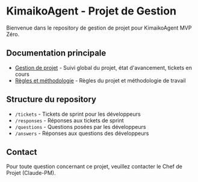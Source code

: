 # KimaikoAgent - Projet de Gestion

Bienvenue dans le repository de gestion de projet pour KimaikoAgent MVP Zéro.

## Documentation principale

- [Gestion de projet](./project-management.md) - Suivi global du projet, état d'avancement, tickets en cours
- [Règles et méthodologie](./project-rules.md) - Règles du projet et méthodologie de travail

## Structure du repository

- `/tickets` - Tickets de sprint pour les développeurs
- `/responses` - Réponses aux tickets de sprint
- `/questions` - Questions posées par les développeurs
- `/answers` - Réponses aux questions des développeurs

## Contact

Pour toute question concernant ce projet, veuillez contacter le Chef de Projet (Claude-PM).